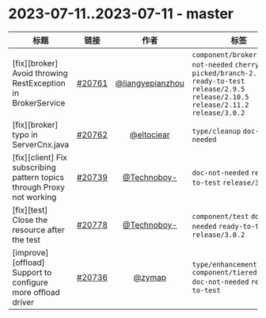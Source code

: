 # 2023-07-11..2023-07-11 - master
| 标题 | 链接 | 作者 | 标签 |
| - | :--: | :--: | - |
|  [fix][broker] Avoid throwing RestException in BrokerService | [#20761](https://github.com/apache/pulsar/pull/20761) | [@liangyepianzhou](https://github.com/liangyepianzhou) | `component/broker` `doc-not-needed` `cherry-picked/branch-2.10` `ready-to-test` `release/2.9.5` `release/2.10.5` `release/2.11.2` `release/3.0.2`  | 
| [fix][broker] typo in ServerCnx.java | [#20762](https://github.com/apache/pulsar/pull/20762) | [@eltociear](https://github.com/eltociear) | `type/cleanup` `doc-not-needed`  | 
| [fix][client] Fix subscribing pattern topics through Proxy not working | [#20739](https://github.com/apache/pulsar/pull/20739) | [@Technoboy-](https://github.com/Technoboy-) | `doc-not-needed` `ready-to-test` `release/3.0.2`  | 
| [fix][test] Close the resource after the test | [#20778](https://github.com/apache/pulsar/pull/20778) | [@Technoboy-](https://github.com/Technoboy-) | `component/test` `doc-not-needed` `ready-to-test` `release/3.0.2`  | 
| [improve][offload] Support to configure more offload driver | [#20736](https://github.com/apache/pulsar/pull/20736) | [@zymap](https://github.com/zymap) | `type/enhancement` `component/tieredstorage` `doc-not-needed` `ready-to-test`  | 
